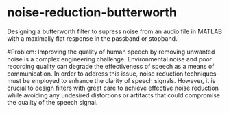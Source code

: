 # noise-reduction-butterworth
Designing a butterworth filter to supress noise from an audio file in MATLAB with a maximally flat response in the passband or stopband.

#Problem:
Improving the quality of human speech by removing unwanted noise is a complex engineering challenge. Environmental noise and poor recording quality can degrade the effectiveness of speech as a means of communication. In order to address this issue, noise reduction techniques must be employed to enhance the clarity of speech signals. However, it is crucial to design filters with great care to achieve effective noise reduction while avoiding any undesired distortions or artifacts that could compromise the quality of the speech signal.

